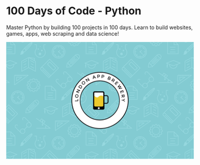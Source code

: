 # 100 Days of Code - Python
Master Python by building 100 projects in 100 days. Learn to build websites, games, apps, web scraping and data science!


![100DaysOfCode](images/wallpaper.png)

